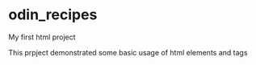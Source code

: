 # odin_recipes
My first html project

This prpject demonstrated some basic usage of html elements and tags

